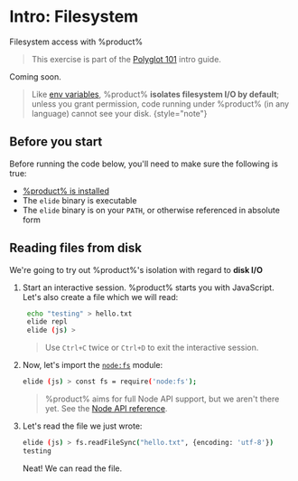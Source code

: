 # Intro: Filesystem

Filesystem access with %product%

> This exercise is part of the [Polyglot 101](Polyglot.md) intro guide.

Coming soon.

> Like [env variables](101-Environment.md), %product% **isolates filesystem I/O by default**; unless you grant
> permission, code running under %product% (in any language) cannot see your disk.
> {style="note"}

## Before you start

Before running the code below, you'll need to make sure the following is true:

- [%product% is installed](Installation.md)
- The `elide` binary is executable
- The `elide` binary is on your `PATH`, or otherwise referenced in absolute form

## Reading files from disk

We're going to try out %product%'s isolation with regard to **disk I/O**

1. Start an interactive session. %product% starts you with JavaScript. Let's also create a file which we will read:

   ```bash
    echo "testing" > hello.txt
    elide repl
    elide (js) >
   ```

   > Use `Ctrl+C` twice or `Ctrl+D` to exit the interactive session.

2. Now, let's import the [`node:fs`](https://nodejs.org/api/fs.html) module:

   ```bash
   elide (js) > const fs = require('node:fs');
   ```
   
   > %product% aims for full Node API support, but we aren't there yet. See the [Node API reference](Node-API.md).

3. Let's read the file we just wrote:
   
   ```bash
   elide (js) > fs.readFileSync("hello.txt", {encoding: 'utf-8'})
   testing
   ```

   Neat! We can read the file.
